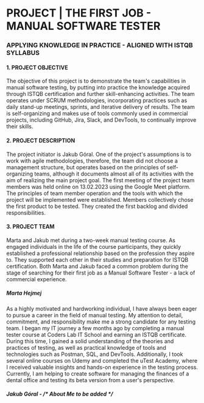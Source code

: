 # PROJECT | THE FIRST JOB - MANUAL SOFTWARE TESTER
### APPLYING KNOWLEDGE IN PRACTICE - ALIGNED WITH ISTQB SYLLABUS

#### 1.	PROJECT OBJECTIVE
The objective of this project is to demonstrate the team's capabilities in manual software testing, by putting into practice the knowledge acquired through ISTQB certification and further skill-enhancing activities. The team operates under SCRUM methodologies, incorporating practices such as daily stand-up meetings, sprints, and iterative delivery of results. The team is self-organizing and makes use of tools commonly used in commercial projects, including GitHub, Jira, Slack, and DevTools, to continually improve their skills.
#### 2.	PROJECT DESCRIPTION
The project initiator is Jakub Góral. One of the project's assumptions is to work with agile methodologies, therefore, the team did not choose a management structure, but operates based on the principles of self-organizing teams, although it documents almost all of its activities with the aim of realizing the main project goal.
The first meeting of the project team members was held online on 13.02.2023 using the Google Meet platform. The principles of team member operation and the tools with which the project will be implemented were established. Members collectively chose the first product to be tested. They created the first backlog and divided responsibilities.


#### 3.	PROJECT TEAM
Marta and Jakub met during a two-week manual testing course. As engaged individuals in the life of the course participants, they quickly established a professional relationship based on the profession they aspire to. They supported each other in their studies and preparation for ISTQB certification. Both Marta and Jakub faced a common problem during the stage of searching for their first job as a Manual Software Tester - a lack of commercial experience.
##### Marta Hejmej

As a highly motivated and hardworking individual, I have always been eager to pursue a career in the field of manual testing. My attention to detail, commitment, and responsibility make me a strong candidate for any testing team. I began my IT journey a few months ago by completing a manual tester course at Coders Lab IT School and earning an ISTQB certificate. During this time, I gained a solid understanding of the theories and practices of testing, as well as practical knowledge of tools and technologies such as Postman, SQL, and DevTools. Additionally, I took several online courses on Udemy and completed the uTest Academy, where I received valuable insights and hands-on experience in the testing process. Currently, I am helping to create software for managing the finances of a dental office and testing its beta version from a user's perspective.

##### Jakub Góral - /* About Me to be added */
